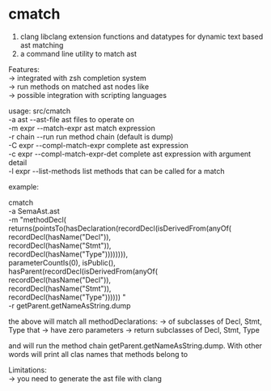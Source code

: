 cmatch
======

1. clang libclang extension functions and datatypes for dynamic text based ast matching  
2. a command line utility to match ast   

Features:  
-> integrated with zsh completion system  
-> run methods on matched ast nodes like   
-> possible integration with scripting languages

usage: src/cmatch <options>  
 -a ast    --ast-file               ast files to operate on  
 -m expr   --match-expr             ast match expression  
 -r chain  --run                    run method chain (default is dump)  
 -C expr   --compl-match-expr       complete ast expression  
 -c expr   --compl-match-expr-det   complete ast expression with argument detail  
 -l expr   --list-methods           list methods that can be called for a match  

example:  

cmatch \
  -a SemaAst.ast \
  -m  "methodDecl( \
      returns(pointsTo(hasDeclaration(recordDecl(isDerivedFrom(anyOf( \
                           recordDecl(hasName(\"Decl\")),  \
                           recordDecl(hasName(\"Stmt\")),  \
                           recordDecl(hasName(\"Type\")))))))),\
      parameterCountIs(0), isPublic(),  \
      hasParent(recordDecl(isDerivedFrom(anyOf( \
                     recordDecl(hasName(\"Decl\")), \
                     recordDecl(hasName(\"Stmt\")), \
                     recordDecl(hasName(\"Type\")))))) "\
  -r getParent.getNameAsString.dump


the above will match all methodDeclarations:
-> of subclasses of Decl, Stmt, Type that
-> have zero parameters
-> return subclasses of Decl, Stmt, Type

and will run the method chain getParent.getNameAsString.dump. With other words will print all 
clas names that methods belong to

Limitations:  
-> you need to generate the ast file with clang  





